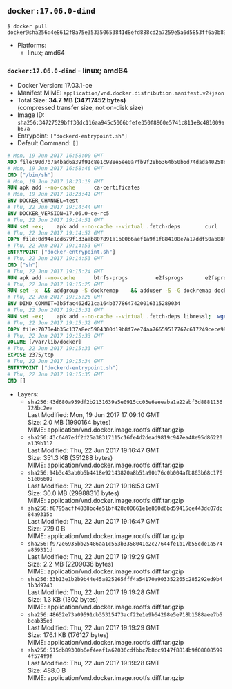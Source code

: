 ## `docker:17.06.0-dind`

```console
$ docker pull docker@sha256:4e8612f8a75e353350653841d8efd888cd2a7259e5a6d5853ff6a0b8995d09ce
```

-	Platforms:
	-	linux; amd64

### `docker:17.06.0-dind` - linux; amd64

-	Docker Version: 17.03.1-ce
-	Manifest MIME: `application/vnd.docker.distribution.manifest.v2+json`
-	Total Size: **34.7 MB (34717452 bytes)**  
	(compressed transfer size, not on-disk size)
-	Image ID: `sha256:34727529bff30dc116aa945c5066bfefe350f8860e5741c811e8c481009ab67a`
-	Entrypoint: `["dockerd-entrypoint.sh"]`
-	Default Command: `[]`

```dockerfile
# Mon, 19 Jun 2017 16:58:00 GMT
ADD file:90d7b7a4bad6a39f91c8e1c988e5ee0a7fb9f28b6364b50b6d74dada40258cca in / 
# Mon, 19 Jun 2017 16:58:46 GMT
CMD ["/bin/sh"]
# Mon, 19 Jun 2017 18:23:18 GMT
RUN apk add --no-cache 		ca-certificates
# Mon, 19 Jun 2017 18:23:41 GMT
ENV DOCKER_CHANNEL=test
# Thu, 22 Jun 2017 19:14:44 GMT
ENV DOCKER_VERSION=17.06.0-ce-rc5
# Thu, 22 Jun 2017 19:14:51 GMT
RUN set -ex; 	apk add --no-cache --virtual .fetch-deps 		curl 		tar 	; 		apkArch="$(apk --print-arch)"; 	case "$apkArch" in 		x86_64) dockerArch='x86_64' ;; 		s390x) dockerArch='s390x' ;; 		*) echo >&2 "error: unsupported architecture ($apkArch)"; exit 1 ;;	esac; 		if ! curl -fL -o docker.tgz "https://download.docker.com/linux/static/${DOCKER_CHANNEL}/${dockerArch}/docker-${DOCKER_VERSION}.tgz"; then 		echo >&2 "error: failed to download 'docker-${DOCKER_VERSION}' from '${DOCKER_CHANNEL}' for '${dockerArch}'"; 		exit 1; 	fi; 		tar --extract 		--file docker.tgz 		--strip-components 1 		--directory /usr/local/bin/ 	; 	rm docker.tgz; 		apk del .fetch-deps; 		dockerd -v; 	docker -v
# Thu, 22 Jun 2017 19:14:52 GMT
COPY file:0d94e1cd679f133aab807891a1b00b6aef1a9f1f884108e7a17ddf50ab88f1fb in /usr/local/bin/ 
# Thu, 22 Jun 2017 19:14:53 GMT
ENTRYPOINT ["docker-entrypoint.sh"]
# Thu, 22 Jun 2017 19:14:53 GMT
CMD ["sh"]
# Thu, 22 Jun 2017 19:15:24 GMT
RUN apk add --no-cache 		btrfs-progs 		e2fsprogs 		e2fsprogs-extra 		iptables 		xfsprogs 		xz
# Thu, 22 Jun 2017 19:15:25 GMT
RUN set -x 	&& addgroup -S dockremap 	&& adduser -S -G dockremap dockremap 	&& echo 'dockremap:165536:65536' >> /etc/subuid 	&& echo 'dockremap:165536:65536' >> /etc/subgid
# Thu, 22 Jun 2017 19:15:26 GMT
ENV DIND_COMMIT=3b5fac462d21ca164b3778647420016315289034
# Thu, 22 Jun 2017 19:15:31 GMT
RUN set -ex; 	apk add --no-cache --virtual .fetch-deps libressl; 	wget -O /usr/local/bin/dind "https://raw.githubusercontent.com/docker/docker/${DIND_COMMIT}/hack/dind"; 	chmod +x /usr/local/bin/dind; 	apk del .fetch-deps
# Thu, 22 Jun 2017 19:15:32 GMT
COPY file:7070e4b35c137a8ec5904300d19b8f7ee74aa76659517767c617249cece98a4a in /usr/local/bin/ 
# Thu, 22 Jun 2017 19:15:33 GMT
VOLUME [/var/lib/docker]
# Thu, 22 Jun 2017 19:15:33 GMT
EXPOSE 2375/tcp
# Thu, 22 Jun 2017 19:15:34 GMT
ENTRYPOINT ["dockerd-entrypoint.sh"]
# Thu, 22 Jun 2017 19:15:35 GMT
CMD []
```

-	Layers:
	-	`sha256:43d680a959df2b2131639a5e0915cc03e6eeeaba1a22abf3d8881136728bc2ee`  
		Last Modified: Mon, 19 Jun 2017 17:09:10 GMT  
		Size: 2.0 MB (1990164 bytes)  
		MIME: application/vnd.docker.image.rootfs.diff.tar.gzip
	-	`sha256:43c6407edf2d25a38317115c16fe4d2dead9819c947ea48e95d86220a139b112`  
		Last Modified: Thu, 22 Jun 2017 19:16:47 GMT  
		Size: 351.3 KB (351288 bytes)  
		MIME: application/vnd.docker.image.rootfs.diff.tar.gzip
	-	`sha256:94b3c43ab0b5b4418e92143820a8b51a90b76c0b004afb863b68c17651e06609`  
		Last Modified: Thu, 22 Jun 2017 19:16:53 GMT  
		Size: 30.0 MB (29988316 bytes)  
		MIME: application/vnd.docker.image.rootfs.diff.tar.gzip
	-	`sha256:f8795acff4838bc4e51bf428c00661e1e860d6bd59415ce443dc07dc84a9315b`  
		Last Modified: Thu, 22 Jun 2017 19:16:47 GMT  
		Size: 729.0 B  
		MIME: application/vnd.docker.image.rootfs.diff.tar.gzip
	-	`sha256:f972e6935bb25486aa1c553b3358041e2c27644fe1b17b55cde1a574a859311d`  
		Last Modified: Thu, 22 Jun 2017 19:19:29 GMT  
		Size: 2.2 MB (2209038 bytes)  
		MIME: application/vnd.docker.image.rootfs.diff.tar.gzip
	-	`sha256:33b13e1b2b9b44e45a825265fff4a54170a903352265c285292ed9b41b3d9743`  
		Last Modified: Thu, 22 Jun 2017 19:19:28 GMT  
		Size: 1.3 KB (1302 bytes)  
		MIME: application/vnd.docker.image.rootfs.diff.tar.gzip
	-	`sha256:48652e73a09591db35315473acf22e1e9b64298e5e718b1588aee7b5bcab35ed`  
		Last Modified: Thu, 22 Jun 2017 19:19:29 GMT  
		Size: 176.1 KB (176127 bytes)  
		MIME: application/vnd.docker.image.rootfs.diff.tar.gzip
	-	`sha256:515db89300b6ef4eaf1a62036cdfbbc7b8cc9147f8814b9f088085994f574f9f`  
		Last Modified: Thu, 22 Jun 2017 19:19:28 GMT  
		Size: 488.0 B  
		MIME: application/vnd.docker.image.rootfs.diff.tar.gzip

